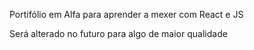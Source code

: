 Portifólio em Alfa para aprender a mexer com React e JS

Será alterado no futuro para algo de maior qualidade